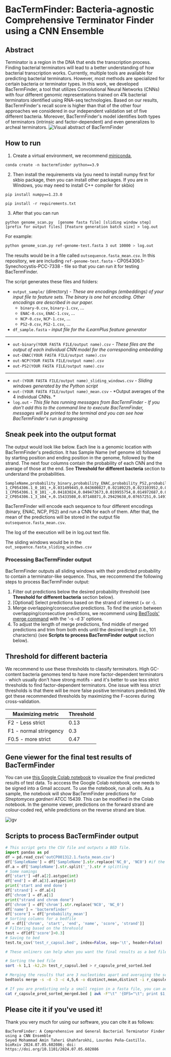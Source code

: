 # BacTermFinder: Bacteria-agnostic Comprehensive Terminator Finder using a CNN Ensemble

## Abstract 
Terminator is a region in the DNA that ends the transcription process. Finding bacterial terminators will lead to a better understanding of how bacterial transcription works.  Currently, multiple tools are available for predicting bacterial terminators. However, most methods are specialized for certain bacteria or terminator types. In this work, we developed BacTermFinder, a tool that utilizes Convolutional Neural Networks (CNNs) with four different genomic representations trained on 41k bacterial terminators identified using RNA-seq technologies. Based on our results, BacTermFinder's recall score is higher than that of the other four approaches we considered in our independent validation set of five different bacteria. Moreover, BacTermFinder's model identifies both types of terminators (intrinsic and factor-dependent) and even generalizes to archeal terminators. 
![Visual abstract of BacTermFinder](./misc/vis_abstract.png)

## How to run 
1. Create a virtual environment, we recommend [miniconda](https://docs.anaconda.com/miniconda/install/#),

```
conda create -n bactermfinder python==3.9
```

2. Then install the requirements via (you need to install numpy first for skbio package, then you can install other packages. If you are in Windows, you may need to install C++ compiler for skbio)

```
pip install numpy==1.23.0
```
```
pip install -r requirements.txt
```

3. After that you can run 

`
python genome_scan.py  [genome fasta file] [sliding window step] [prefix for output files] [Feature generation batch size] > log.out 
`

For example:
```bash
python genome_scan.py ref-genome-test.fasta 3 out 10000 > log.out
```

The results would be in a file called `outsequence.fasta_mean.csv`. In this repository, we are including `ref-genome-test.fasta` - CP054306.1-Synechocystis-PCC-7338 - file so that you can run it for testing BacTermFinder. 

The script generates these files and folders:
- `output_sample/` (directory) - *These are encodings (embeddings) of your input file to feature sets. The binary is one hot encoding. Other encodings are described in our paper.*
    - `binary-0.csv`, `binary-1.csv`, ...
    - `ENAC-0.csv`, `ENAC-1.csv`, ...
    - `NCP-0.csv`, `NCP-1.csv`, ...
    - `PS2-0.csv`, `PS2-1.csv`, ...
- `df_sample.fasta` - *input file for the iLearnPlus feature generator*
__________________________________________
- `out-binary(YOUR FASTA FILE/output name).csv` - *These files are the output of each individual CNN model for the corresponding embedding*
- `out-ENAC(YOUR FASTA FILE/output name).csv`
- `out-NCP(YOUR FASTA FILE/output name).csv`
- `out-PS2(YOUR FASTA FILE/output name).csv`
_________________________________________
- `out-(YOUR FASTA FILE/output name)_sliding_windows.csv` - *Sliding windows generated by the Python script*
- `out-(YOUR FASTA FILE/output name)_mean.csv` - *Output averages of the 4 individual CNNs. *
- `log.out` - *This file has running messages from BacTermFinder - If you don't add this to the command line to execute BacTermFinder, messages will be printed to the terminal and you can see how BacTermFinder's run is progressing*

## Sneak peek into the output format
The output would look like below. Each line is a genomic location with BacTermFinder's prediction. It has Sample Name (ref genome id) followed by starting position and ending position in the genome, followed by the strand. The next four columns contain the probability of each CNN and the average of those at the end. See **Threshold for different bacteria** section to understand the probabilities.  
```
SampleName,probability_binary,probability_ENAC,probability_PS2,probability_NCP,probability_mean
1_CP054306.1_0_101_+,0.031499445,0.043600827,0.02189225,0.023103952,0.0300241185
1_CP054306.1_0_101_-,0.04183024,0.049473673,0.019955754,0.014972687,0.031558088500000005
2_CP054306.1_3_104_+,0.15433508,0.07148871,0.29429638,0.07657251,0.14917317
```

BacTermFinder will encode each sequence to four different encodings (binary, ENAC, NCP, PS2) and run a CNN for each of them. After that, the mean of the predictions will be stored in the output file  `outsequence.fasta_mean.csv`.

The log of the execution will be in log.out text file. 

The sliding windows would be in the `out_sequence.fasta_sliding_windows.csv`

### Processing BacTermFinder output
BacTermFinder outputs all sliding windows with their predicted probability to contain a terminator-like sequence. Thus, we reccommend the following steps to process BacTermFinder output:
1. Filter out predictions below the desired probability threshold (see **Threshold for different bacteria** section below).
2. [Optional] Select predictions based on the strand of interest (+ or -).
3. Merge overlapping/consecutive predictions. To find the union between overlapping/consecutive predictions, we recommend using [BedTools' merge command](https://bedtools.readthedocs.io/en/latest/content/tools/merge.html) with the '-s -d 3' options.
4. To adjust the length of merge predictions, find middle of merged predictions and trim from both ends until the desired length (i.e., 101 characters) (see **Scripts to process BacTermFinder output** section below).

## Threshold for different bacteria
We recommend to use  these thresholds to classify terminators. High GC-content bacteria genomes tend to have more factor-dependent terminators - which usually don't have strong motifs - and it's better to use less strict thresholds to find factor-dependent terminators. One issue with less strict thresholds is that there will be more false positive terminators predicted. We got these recommended thresholds by maximizing the F-scores during cross-validation.
<div align="center">

|  Maximizing metric      | Threshold     |
| ----------------------- | ------------- |
| F2 - Less strict        |     0.13      |
| F1 - normal stringency  |     0.3       |
| F0.5 - more strict      |     0.47      |

</div>

## Gene viewer for the final test results of BacTermFinder
You can use [this Google Colab notebook](https://colab.research.google.com/drive/13aW6Kezl-XaPjJ9lY94YDFebeAqbf70f?usp=sharing) to visualize the final predicted results of test data. To acccess the Google Colab notebook, one needs to be signed into a Gmail account. To use the notebook, run all cells. As a sample, the notebook will show BacTermFinder predictions for _Streptomyces gardneri_ ATCC 15439. This can be modified in the Colab notebook. In the genome viewer, predictions on the forward strand are colour-coded red, while predictions on the reverse strand are blue.

![igv](./misc/IGV.png)


## Scripts to process BacTermFinder output
```python
# This script gets the CSV file and outputs a BED file. 
import pandas as pd
df = pd.read_csv('outCP001312.1.fasta_mean.csv')
df['SampleName'] = df['SampleName'].str.replace('NC_0', 'NC0') #if the name has _ it will create a bug
df.a = df['SampleName'].str.split('_').str # splitting
# Some namings
df['start'] =df.a[2].astype(int)
df['end'] = df.a[3].astype(int)
print('start and end done')
df['strand'] = df.a[4]
df['chrom'] = df.a[1]
print("strand and chrom done")
df['chrom'] = df['chrom'].str.replace('NC0', 'NC_0')
df['name'] = 'bactermfinder'
df['score'] = df['probability_mean']
# Sorting columns for a bedfile
df = df[['chrom', 'start', 'end', 'name', 'score', 'strand']]
# Filtering based on the threhsold
test = df[df['score']>0.3]
# Saving to bed
test.to_csv('test_r_capsul.bed', index=False, sep='\t', header=False)
```

```bash
# These onliners can help when you want the final results as a bed file with some merging window features.

# Sorting the bed file 
sort -k 1,1 -k2,2n test_r_capsul.bed > r_capsule_pred_sorted.bed

# Merging the results that are 3 nucleotides apart and averaging the score for them. Then, using AWK to center the regions
bedtools merge -s -d -3 -c 4,5,6 -o distinct,mean,distinct -i r_capsule_pred_sorted.bed | awk -F"\t" '{if ($3-$2 > 101) {OFS="\t"; print $1,int(($3-$2)/2)+$2-50,int(($3-$2)/2)+$2+51,$4,$5,$6} else {print}}' > r_capsule_pred_sorted_merged.bed

# If you are predicting only a small region in a fasta file, you can add the offset with this script
cat r_capsule_pred_sorted_merged.bed | awk -F"\t" '{OFS="\t"; print $1,$2+2720330,$3+2720330,$4,$5,$6}' > r_capsule_pred_sorted_merged_plusCoordinate.bed
```

## Please cite it if you've used it!
Thank you very much for using our software, you can cite it as follows: 

```
BacTermFinder: A Comprehensive and General Bacterial Terminator Finder using a CNN Ensemble
Seyed Mohammad Amin Taheri Ghahfarokhi, Lourdes Peña-Castillo. 
bioRxiv 2024.07.05.602086; doi: https://doi.org/10.1101/2024.07.05.602086 
```
